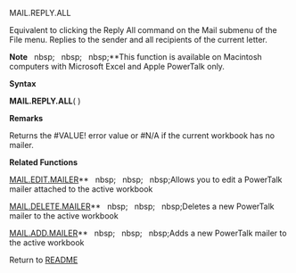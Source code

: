 MAIL.REPLY.ALL

Equivalent to clicking the Reply All command on the Mail submenu of the
File menu. Replies to the sender and all recipients of the current
letter.

**Note**&nbsp;&nbsp;&nbsp;nbsp;&nbsp;&nbsp;&nbsp;nbsp;&nbsp;&nbsp;&nbsp;nbsp;**This function is available on Macintosh
computers with Microsoft Excel and Apple PowerTalk only.

**Syntax**

**MAIL.REPLY.ALL**( )

**Remarks**

Returns the \#VALUE\! error value or \#N/A if the current workbook has
no mailer.

**Related Functions**

[MAIL.EDIT.MAILER](MAIL.EDIT.MAILER.md)**&nbsp;&nbsp;&nbsp;nbsp;&nbsp;&nbsp;&nbsp;nbsp;&nbsp;&nbsp;&nbsp;nbsp;Allows you to edit a PowerTalk mailer
attached to the active workbook

[MAIL.DELETE.MAILER](MAIL.DELETE.MAILER.md)**&nbsp;&nbsp;&nbsp;nbsp;&nbsp;&nbsp;&nbsp;nbsp;&nbsp;&nbsp;&nbsp;nbsp;Deletes a new PowerTalk mailer to
the active workbook

[MAIL.ADD.MAILER](MAIL.ADD.MAILER.md)**&nbsp;&nbsp;&nbsp;nbsp;&nbsp;&nbsp;&nbsp;nbsp;&nbsp;&nbsp;&nbsp;nbsp;Adds a new PowerTalk mailer to the
active workbook



Return to [README](README.md)

